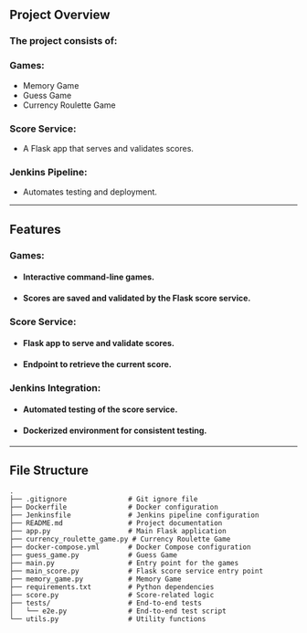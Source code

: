 ## Project Overview
    
### The project consists of:

### Games:
- Memory Game
- Guess Game
- Currency Roulette Game

### Score Service:
- A Flask app that serves and validates scores.

### Jenkins Pipeline:
- Automates testing and deployment.

---
## Features

### Games:
- #### Interactive command-line games.
- #### Scores are saved and validated by the Flask score service.
### Score Service:
- #### Flask app to serve and validate scores.
- #### Endpoint to retrieve the current score.
### Jenkins Integration:
- #### Automated testing of the score service.
- #### Dockerized environment for consistent testing.
---
## File Structure
```
.
├── .gitignore               # Git ignore file
├── Dockerfile               # Docker configuration
├── Jenkinsfile              # Jenkins pipeline configuration
├── README.md                # Project documentation
├── app.py                   # Main Flask application
├── currency_roulette_game.py # Currency Roulette Game
├── docker-compose.yml       # Docker Compose configuration
├── guess_game.py            # Guess Game
├── main.py                  # Entry point for the games
├── main_score.py            # Flask score service entry point
├── memory_game.py           # Memory Game
├── requirements.txt         # Python dependencies
├── score.py                 # Score-related logic
├── tests/                   # End-to-end tests
│   └── e2e.py               # End-to-end test script
└── utils.py                 # Utility functions
```